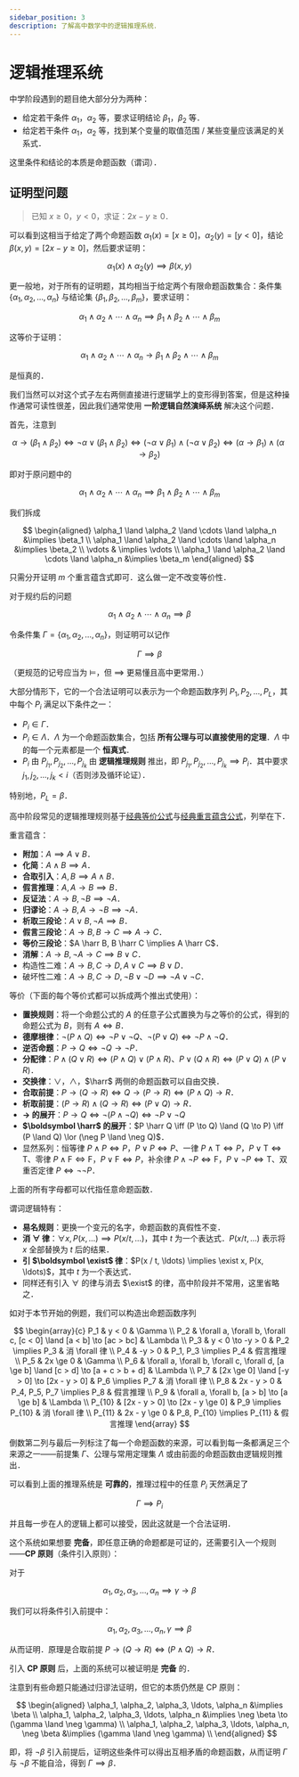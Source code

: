 ```yaml
---
sidebar_position: 3
description: 了解高中数学中的逻辑推理系统．
---
```


# 逻辑推理系统

中学阶段遇到的题目绝大部分分为两种：

- 给定若干条件 $\alpha_1$，$\alpha_2$ 等，要求证明结论 $\beta_1$，$\beta_2$ 等．
- 给定若干条件 $\alpha_1$，$\alpha_2$ 等，找到某个变量的取值范围 / 某些变量应该满足的关系式．

这里条件和结论的本质是命题函数（谓词）．

## 证明型问题

> 已知 $x \ge 0$，$y < 0$，求证：$2x - y \ge 0$．

可以看到这相当于给定了两个命题函数 $\alpha_1(x) = [x \ge 0]$，$\alpha_2(y) = [y < 0]$，结论 $\beta(x, y) = [2x - y \ge 0]$，然后要求证明：

$$
\alpha_1(x) \land \alpha_2(y) \implies \beta(x, y)
$$

更一般地，对于所有的证明题，其均相当于给定两个有限命题函数集合：条件集 $\{\alpha_1, \alpha_2, \ldots, \alpha_n\}$ 与结论集 $\{\beta_1, \beta_2, \ldots, \beta_m\}$，要求证明：

$$
\alpha_1 \land \alpha_2 \land \cdots \land \alpha_n \implies \beta_1 \land \beta_2 \land \cdots \land \beta_m
$$

这等价于证明：

$$
\alpha_1 \land \alpha_2 \land \cdots \land \alpha_n \to \beta_1 \land \beta_2 \land \cdots \land \beta_m
$$

是恒真的．

我们当然可以对这个式子左右两侧直接进行逻辑学上的变形得到答案，但是这种操作通常可读性很差，因此我们通常使用 **一阶逻辑自然演绎系统** 解决这个问题．

首先，注意到

$$
\alpha \to (\beta_1 \land \beta_2) \iff \neg \alpha \lor (\beta_1 \land \beta_2) \iff (\neg \alpha \lor \beta_1) \land (\neg \alpha \lor \beta_2) \iff (\alpha \to \beta_1) \land (\alpha \to \beta_2)
$$

即对于原问题中的

$$
\alpha_1 \land \alpha_2 \land \cdots \land \alpha_n \implies \beta_1 \land \beta_2 \land \cdots \land \beta_m
$$

我们拆成

$$
\begin{aligned}
\alpha_1 \land \alpha_2 \land \cdots \land \alpha_n &\implies \beta_1 \\
\alpha_1 \land \alpha_2 \land \cdots \land \alpha_n &\implies \beta_2 \\
\vdots & \implies \vdots \\
\alpha_1 \land \alpha_2 \land \cdots \land \alpha_n &\implies \beta_m
\end{aligned}
$$

只需分开证明 $m$ 个重言蕴含式即可．这么做一定不改变等价性．

对于规约后的问题

$$
\alpha_1 \land \alpha_2 \land \cdots \land \alpha_n \implies \beta
$$

令条件集 $\Gamma = \{\alpha_1, \alpha_2, \ldots, \alpha_n\}$，则证明可以记作

$$
\Gamma \implies \beta
$$

（更规范的记号应当为 $\vDash$，但 $\implies$ 更易懂且高中更常用．）

大部分情形下，它的一个合法证明可以表示为一个命题函数序列 $P_1, P_2, \ldots, P_L$，其中每个 $P_i$ 满足以下条件之一：

- $P_i \in \Gamma$．
- $P_i \in \Lambda$．$\Lambda$ 为一个命题函数集合，包括 **所有公理与可以直接使用的定理**．$\Lambda$ 中的每一个元素都是一个 **恒真式**．
- $P_i$ 由 $P_{j_1}, P_{j_2}, \ldots, P_{j_k}$ 由 **逻辑推理规则** 推出，即 $P_{j_1}, P_{j_2}, \ldots, P_{j_k} \implies P_i$．其中要求 $j_1, j_2, \ldots, j_k < i$（否则涉及循环论证）．

特别地，$P_L = \beta$．

高中阶段常见的逻辑推理规则基于[经典等价公式](./fol#经典等价公式)与[经典重言蕴含公式](./fol#经典重言蕴含公式)，列举在下．

重言蕴含：

- **附加**：$A \implies A \lor B$．
- **化简**：$A \land B \implies A$．
- **合取引入**：$A, B \implies A \land B$．
- **假言推理**：$A, A \to B \implies B$．
- **反证法**：$A \to B, \neg B \implies \neg A$．
- **归谬论**：$A \to B, A \to \neg B \implies \neg A$．
- **析取三段论**：$A \lor B, \neg A \implies B$．
- **假言三段论**：$A \to B, B \to C \implies A \to C$．
- **等价三段论**：$A \harr B, B \harr C \implies A \harr C$．
- **消解**：$A \to B, \neg A \to C \implies B \lor C$．
- 构造性二难：$A \to B, C \to D, A \lor C \implies B \lor D$．
- 破坏性二难：$A \to B, C \to D, \neg B \lor \neg D \implies \neg A \lor \neg C$．

等价（下面的每个等价式都可以拆成两个推出式使用）：

- **置换规则**：将一个命题公式的 $A$ 的任意子公式置换为与之等价的公式，得到的命题公式为 $B$，则有 $A \iff B$．
- **德摩根律**：$\neg(P \land Q) \iff \neg P \lor \neg Q$、$\neg(P \lor Q) \iff \neg P \land \neg Q$．
- **逆否命题**：$P \to Q \iff \neg Q \to \neg P$．
- **分配律**：$P \land (Q \lor R) \iff (P \land Q) \lor (P \land R)$、$P \lor (Q \land R) \iff (P \lor Q) \land (P \lor R)$．
- **交换律**：$\lor$，$\land$，$\harr$ 两侧的命题函数可以自由交换．
- **合取前提**：$P \to (Q \to R) \iff Q \to (P \to R) \iff (P \land Q) \to R$．
- **析取前提**：$(P \to R) \land (Q \to R) \iff (P \lor Q) \to R$．
- **$\boldsymbol \to$ 的展开**：$P \to Q \iff \neg(P \land \neg Q) \iff \neg P \lor \neg Q$
- **$\boldsymbol \harr$ 的展开**：$P \harr Q \iff (P \to Q) \land (Q \to P) \iff (P \land Q) \lor (\neg P \land \neg Q)$．
- 显然系列：恒等律 $P \land P \iff P$，$P \lor P \iff P$、一律 $P \land \mathrm T \iff P$，$P \lor \mathrm T \iff \mathrm T$、零律 $P \land \mathrm F \iff \mathrm F$，$P \lor \mathrm F \iff P$，补余律 $P \land \neg P \iff \mathrm F$，$P \lor \neg P \iff \mathrm T$、双重否定律 $P \iff \neg \neg P$．

上面的所有字母都可以代指任意命题函数．

谓词逻辑特有：

- **易名规则**：更换一个变元的名字，命题函数的真假性不变．
- **消 $\boldsymbol \forall$ 律**：$\forall x, P(x, \ldots) \implies P(x / t, \ldots)$，其中 $t$ 为一个表达式．$P(x / t, \ldots)$ 表示将 $x$ 全部替换为 $t$ 后的结果．
- **引 $\boldsymbol \exist$ 律**：$P(x / t, \ldots) \implies \exist x, P(x, \ldots)$，其中 $t$ 为一个表达式．
- 同样还有引入 $\forall$ 的律与消去 $\exist$ 的律，高中阶段并不常用，这里省略之．

如对于本节开始的例题，我们可以构造出命题函数序列

$$
\begin{array}{c}
P_1 & y < 0 & \Gamma \\
P_2 & \forall a, \forall b, \forall c, [c < 0] \land [a < b] \to [ac > bc] & \Lambda \\
P_3 & y < 0 \to -y > 0 & P_2 \implies P_3 & 消 \forall 律 \\
P_4 & -y > 0 & P_1, P_3 \implies P_4 & 假言推理 \\
P_5 & 2x \ge 0 & \Gamma \\
P_6 & \forall a, \forall b, \forall c, \forall d, [a \ge b] \land [c > d] \to [a + c > b + d] & \Lambda \\
P_7 & [2x \ge 0] \land [-y > 0] \to [2x - y > 0] & P_6 \implies P_7 & 消 \forall 律 \\
P_8 & 2x - y > 0 & P_4, P_5, P_7 \implies P_8 & 假言推理 \\
P_9 & \forall a, \forall b, [a > b] \to [a \ge b] & \Lambda \\
P_{10} & [2x - y > 0] \to [2x - y \ge 0] & P_9 \implies P_{10} & 消 \forall 律 \\
P_{11} & 2x - y \ge 0 & P_8, P_{10} \implies P_{11} & 假言推理
\end{array}
$$

倒数第二列与最后一列标注了每一个命题函数的来源，可以看到每一条都满足三个来源之一——前提集 $\Gamma$、公理与常用定理集 $\Lambda$ 或由前面的命题函数由逻辑规则推出．

可以看到上面的推理系统是 **可靠的**，推理过程中的任意 $P_i$ 天然满足了

$$
\Gamma \implies P_i
$$

并且每一步在人的逻辑上都可以接受，因此这就是一个合法证明．

这个系统如果想要 **完备**，即任意正确的命题都是可证的，还需要引入一个规则——**CP 原则**（条件引入原则）：

对于

$$
\alpha_1, \alpha_2, \alpha_3, \ldots, \alpha_n \implies \gamma \to \beta
$$

我们可以将条件引入前提中：

$$
\alpha_1, \alpha_2, \alpha_3, \ldots, \alpha_n, \gamma \implies \beta
$$

从而证明．原理是合取前提 $P \to (Q \to R) \iff (P \land Q) \to R$．

引入 **CP 原则** 后，上面的系统可以被证明是 **完备** 的．

注意到有些命题只能通过归谬法证明，但它的本质仍然是 CP 原则：

$$
\begin{aligned}
\alpha_1, \alpha_2, \alpha_3, \ldots, \alpha_n &\implies \beta \\
\alpha_1, \alpha_2, \alpha_3, \ldots, \alpha_n &\implies \neg \beta \to (\gamma \land \neg \gamma) \\
\alpha_1, \alpha_2, \alpha_3, \ldots, \alpha_n, \neg \beta &\implies (\gamma \land \neg \gamma) \\
\end{aligned}
$$

即，将 $\neg \beta$ 引入前提后，证明这些条件可以得出互相矛盾的命题函数，从而证明 $\Gamma$ 与 $\neg \beta$ 不能自洽，得到 $\Gamma \implies \beta$．
